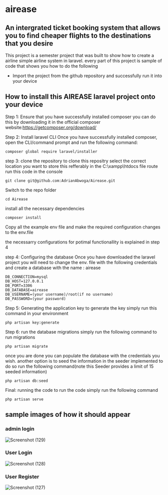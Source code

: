 # airease
## An intergrated ticket booking system that allows you to find cheaper flights to the destinations that you desire 

This project is a semester project that was built to show how to create a airline simple airline system in laravel. every part of this project is sample of code that shows you how to do the following 
* Import the project from the github repository and successfully run it into your device


## How to install this AIREASE laravel project onto your device 
Step 1: Ensure that you have successfully installed composer 
  you can do this by downloading it in the official composer website:https://getcomposer.org/download/

Step 2: Install laravel CLI
  Once you have successfully installed composer, open the CLI/command prompt and run the following command:
  ```command line
composer global require laravel/installer
```
step 3: clone the repository 
to clone this repositry select the correct location you want to store this refferably in the C:\xampp\htdocs file route 
run this code in the console 
```command line
git clone git@github.com:AdrianAbwoga/Airease.git
```
Switch to the repo folder
```
cd Airease
```
install all the necessary dependencies 
```
composer install
```
Copy all the example env file and make the required configuration changes to the env.file 

the necessarry configurations for potimal functionallity is explained in step 4 

step 4: Configuring the database
Once you have downloaded the laravel project you will need to change the env. file with the following credentials and create a database with the name : airease

```command line
DB_CONNECTION=mysql
DB_HOST=127.0.0.1
DB_PORT=3306
DB_DATABASE=airease
DB_USERNAME=(your username)/root(if no username)
DB_PASSWORD=(your password)
```

Step 5: Generating the application key
to generate the key simply run this command in your environment 
```
php artisan key:generate
```
Step 6: run the database migrations
simply run the following command to run migrations 
```
php artisan migrate
```

once you are done you can populate the database with the credentials you wish. another option is to seed the information in the seeder implemented to do so run the following command(note this Seeder provides a limit of 15 seeded information)
```
php artisan db:seed
```
Final: running the code
to run the code simply run the following command 
```
php artisan serve
```
## sample images of how it should appear 
### admin login 

![Screenshot (129)](https://github.com/AdrianAbwoga/Airease/assets/98470631/ef0a60bd-8430-4d5f-8723-8e80a9f922b2)

### User Login

![Screenshot (128)](https://github.com/AdrianAbwoga/Airease/assets/98470631/bc864513-bb74-4c49-8208-bf91b81186ca)

### User Register

![Screenshot (127)](https://github.com/AdrianAbwoga/Airease/assets/98470631/391099d1-2f43-45c4-9f5b-09ecaa01b7eb)

 
